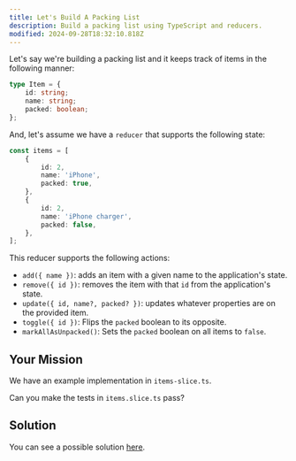 ```yaml
---
title: Let's Build A Packing List
description: Build a packing list using TypeScript and reducers.
modified: 2024-09-28T18:32:10.818Z
---
```


Let's say we're building a packing list and it keeps track of items in the following manner:

```ts
type Item = {
	id: string;
	name: string;
	packed: boolean;
};
```

And, let's assume we have a `reducer` that supports the following state:

```ts
const items = [
	{
		id: 2,
		name: 'iPhone',
		packed: true,
	},
	{
		id: 2,
		name: 'iPhone charger',
		packed: false,
	},
];
```

This reducer supports the following actions:

- `add({ name })`: adds an item with a given name to the application's state.
- `remove({ id })`: removes the item with that `id` from the application's state.
- `update({ id, name?, packed? })`: updates whatever properties are on the provided item.
- `toggle({ id })`: Flips the `packed` boolean to its opposite.
- `markAllAsUnpacked()`: Sets the `packed` boolean on all items to `false`.

## Your Mission

We have an example implementation in `items-slice.ts`.

Can you make the tests in `items.slice.ts` pass?

## Solution

You can see a possible solution [here](testing-a-reducer-solution.md).

```ts
```
